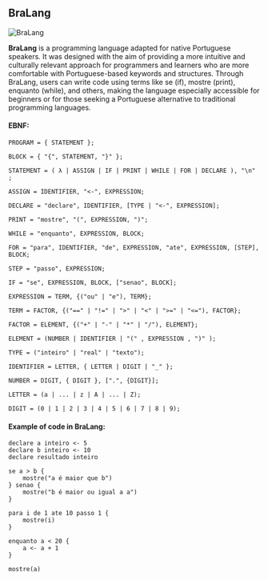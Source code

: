 ## BraLang

![BraLang](http://insideuniversity.com.br/wp-content/uploads/2023/10/BraLang_background.png)

**BraLang** is a programming language adapted for native Portuguese speakers. It was designed with the aim of providing a more intuitive and culturally relevant approach for programmers and learners who are more comfortable with Portuguese-based keywords and structures. Through BraLang, users can write code using terms like se (if), mostre (print), enquanto (while), and others, making the language especially accessible for beginners or for those seeking a Portuguese alternative to traditional programming languages.


#### EBNF:
``` 
PROGRAM = { STATEMENT };

BLOCK = { "{", STATEMENT, "}" };

STATEMENT = ( λ | ASSIGN | IF | PRINT | WHILE | FOR | DECLARE ), "\n" ;

ASSIGN = IDENTIFIER, "<-", EXPRESSION;

DECLARE = "declare", IDENTIFIER, [TYPE | "<-", EXPRESSION];

PRINT = "mostre", "(", EXPRESSION, ")";

WHILE = "enquanto", EXPRESSION, BLOCK;

FOR = "para", IDENTIFIER, "de", EXPRESSION, "ate", EXPRESSION, [STEP], BLOCK;

STEP = "passo", EXPRESSION;

IF = "se", EXPRESSION, BLOCK, ["senao", BLOCK];

EXPRESSION = TERM, {("ou" | "e"), TERM};

TERM = FACTOR, {("==" | "!=" | ">" | "<" | ">=" | "<="), FACTOR};

FACTOR = ELEMENT, {("+" | "-" | "*" | "/"), ELEMENT};

ELEMENT = (NUMBER | IDENTIFIER | "(" , EXPRESSION , ")" );

TYPE = ("inteiro" | "real" | "texto");

IDENTIFIER = LETTER, { LETTER | DIGIT | "_" };

NUMBER = DIGIT, { DIGIT }, [".", {DIGIT}];

LETTER = (a | ... | z | A | ... | Z);

DIGIT = (0 | 1 | 2 | 3 | 4 | 5 | 6 | 7 | 8 | 9);
```

#### Example of code in BraLang:
```
declare a inteiro <- 5
declare b inteiro <- 10
declare resultado inteiro

se a > b {
    mostre("a é maior que b")
} senao {
    mostre("b é maior ou igual a a")
}

para i de 1 ate 10 passo 1 {
    mostre(i)
}

enquanto a < 20 {
    a <- a + 1
}

mostre(a)

```
